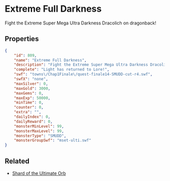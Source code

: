 # Extreme Full Darkness

Fight the Extreme Super Mega Ultra Darkness Dracolich on dragonback!

## Properties

```json
{
    "id": 809,
    "name": "Extreme Full Darkness",
    "description": "Fight the Extreme Super Mega Ultra Darkness Dracolich on dragonback!",
    "complete": "Light has returned to Lore!",
    "swf": "towns\/Chap1Finale\/quest-finale14-SMUDD-cut-r4.swf",
    "swfX": "none",
    "maxSilver": 0,
    "maxGold": 3000,
    "maxGems": 0,
    "maxExp": 50000,
    "minTime": 0,
    "counter": 0,
    "extra": "",
    "dailyIndex": 0,
    "dailyReward": 0,
    "monsterMinLevel": 99,
    "monsterMaxLevel": 99,
    "monsterType": "SMUDD",
    "monsterGroupSwf": "mset-ulti.swf"
}
```

## Related

- [Shard of the Ultimate Orb](../items/5852-shard-of-the-ultimate-orb.md)

